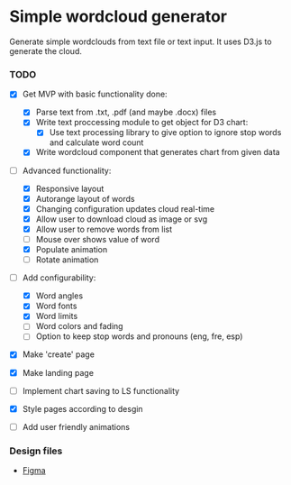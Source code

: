 # Simple wordcloud generator

Generate simple wordclouds from text file or text input. It uses D3.js to generate the cloud.

### TODO

- [x] Get MVP with basic functionality done:

  - [x] Parse text from .txt, .pdf (and maybe .docx) files
  - [x] Write text proccessing module to get object for D3 chart:
    - [x] Use text processing library to give option to ignore stop words and calculate word count
  - [x] Write wordcloud component that generates chart from given data

- [ ] Advanced functionality:

  - [x] Responsive layout
  - [x] Autorange layout of words
  - [x] Changing configuration updates cloud real-time
  - [x] Allow user to download cloud as image or svg
  - [x] Allow user to remove words from list
  - [ ] Mouse over shows value of word
  - [x] Populate animation
  - [ ] Rotate animation

- [ ] Add configurability:

  - [x] Word angles
  - [x] Word fonts
  - [x] Word limits
  - [ ] Word colors and fading
  - [ ] Option to keep stop words and pronouns (eng, fre, esp)

- [x] Make 'create' page
- [x] Make landing page
- [ ] Implement chart saving to LS functionality
- [x] Style pages according to desgin
- [ ] Add user friendly animations

### Design files

- [Figma](https://www.figma.com/file/t29YRFbKmMt8mZlbjgb9pI/simple-wordcloud?node-id=0%3A1)
